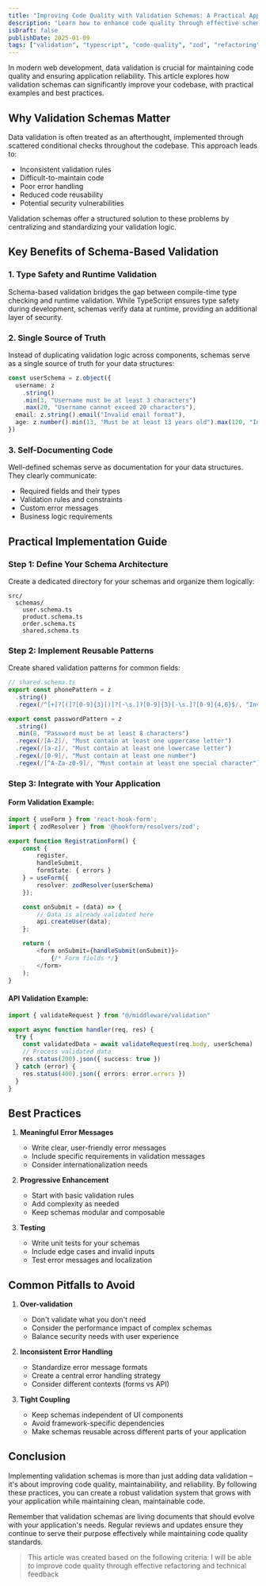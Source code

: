 ```yaml
---
title: "Improving Code Quality with Validation Schemas: A Practical Approach"
description: "Learn how to enhance code quality through effective schema validation using Yup, making your codebase more maintainable and robust."
isDraft: false
publishDate: 2025-01-09
tags: ["validation", "typescript", "code-quality", "zod", "refactoring"]
---
```


In modern web development, data validation is crucial for maintaining code quality and ensuring application reliability. This article explores how validation schemas can significantly improve your codebase, with practical examples and best practices.

## Why Validation Schemas Matter

Data validation is often treated as an afterthought, implemented through scattered conditional checks throughout the codebase. This approach leads to:

- Inconsistent validation rules
- Difficult-to-maintain code
- Poor error handling
- Reduced code reusability
- Potential security vulnerabilities

Validation schemas offer a structured solution to these problems by centralizing and standardizing your validation logic.

## Key Benefits of Schema-Based Validation

### 1. Type Safety and Runtime Validation

Schema-based validation bridges the gap between compile-time type checking and runtime validation. While TypeScript ensures type safety during development, schemas verify data at runtime, providing an additional layer of security.

### 2. Single Source of Truth

Instead of duplicating validation logic across components, schemas serve as a single source of truth for your data structures:

```typescript
const userSchema = z.object({
  username: z
    .string()
    .min(3, "Username must be at least 3 characters")
    .max(20, "Username cannot exceed 20 characters"),
  email: z.string().email("Invalid email format"),
  age: z.number().min(13, "Must be at least 13 years old").max(120, "Invalid age")
})
```

### 3. Self-Documenting Code

Well-defined schemas serve as documentation for your data structures. They clearly communicate:

- Required fields and their types
- Validation rules and constraints
- Custom error messages
- Business logic requirements

## Practical Implementation Guide

### Step 1: Define Your Schema Architecture

Create a dedicated directory for your schemas and organize them logically:

```
src/
  schemas/
    user.schema.ts
    product.schema.ts
    order.schema.ts
    shared.schema.ts
```

### Step 2: Implement Reusable Patterns

Create shared validation patterns for common fields:

```typescript
// shared.schema.ts
export const phonePattern = z
  .string()
  .regex(/^[+]?[(]?[0-9]{3}[)]?[-\s.]?[0-9]{3}[-\s.]?[0-9]{4,6}$/, "Invalid phone number format")

export const passwordPattern = z
  .string()
  .min(8, "Password must be at least 8 characters")
  .regex(/[A-Z]/, "Must contain at least one uppercase letter")
  .regex(/[a-z]/, "Must contain at least one lowercase letter")
  .regex(/[0-9]/, "Must contain at least one number")
  .regex(/[^A-Za-z0-9]/, "Must contain at least one special character")
```

### Step 3: Integrate with Your Application

#### Form Validation Example:

```typescript
import { useForm } from 'react-hook-form';
import { zodResolver } from '@hookform/resolvers/zod';

export function RegistrationForm() {
    const {
        register,
        handleSubmit,
        formState: { errors }
    } = useForm({
        resolver: zodResolver(userSchema)
    });

    const onSubmit = (data) => {
        // Data is already validated here
        api.createUser(data);
    };

    return (
        <form onSubmit={handleSubmit(onSubmit)}>
            {/* Form fields */}
        </form>
    );
}
```

#### API Validation Example:

```typescript
import { validateRequest } from "@/middleware/validation"

export async function handler(req, res) {
  try {
    const validatedData = await validateRequest(req.body, userSchema)
    // Process validated data
    res.status(200).json({ success: true })
  } catch (error) {
    res.status(400).json({ errors: error.errors })
  }
}
```

## Best Practices

1. **Meaningful Error Messages**

   - Write clear, user-friendly error messages
   - Include specific requirements in validation messages
   - Consider internationalization needs

2. **Progressive Enhancement**

   - Start with basic validation rules
   - Add complexity as needed
   - Keep schemas modular and composable

3. **Testing**
   - Write unit tests for your schemas
   - Include edge cases and invalid inputs
   - Test error messages and localization

## Common Pitfalls to Avoid

1. **Over-validation**

   - Don't validate what you don't need
   - Consider the performance impact of complex schemas
   - Balance security needs with user experience

2. **Inconsistent Error Handling**

   - Standardize error message formats
   - Create a central error handling strategy
   - Consider different contexts (forms vs API)

3. **Tight Coupling**
   - Keep schemas independent of UI components
   - Avoid framework-specific dependencies
   - Make schemas reusable across different parts of your application

## Conclusion

Implementing validation schemas is more than just adding data validation – it's about improving code quality, maintainability, and reliability. By following these practices, you can create a robust validation system that grows with your application while maintaining clean, maintainable code.

Remember that validation schemas are living documents that should evolve with your application's needs. Regular reviews and updates ensure they continue to serve their purpose effectively while maintaining code quality standards.

> This article was created based on the following criteria: I will be able to improve code quality through effective refactoring and technical feedback

[comment]: <> (This article was created based on I want to be able to improve code quality through effective refactoring and technical feedback)
